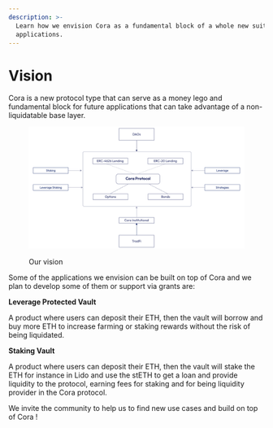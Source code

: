 ```yaml
---
description: >-
  Learn how we envision Cora as a fundamental block of a whole new suite of Defi
  applications.
---
```


# Vision

Cora is a new protocol type that can serve as a money lego and fundamental block for future applications that can take advantage of a non-liquidatable base layer.&#x20;

<figure><img src=".gitbook/assets/vision-white@2x.png" alt=""><figcaption><p>Our vision</p></figcaption></figure>

Some of the applications we envision can be built on top of Cora and we plan to develop some of them or support via grants are:

**Leverage Protected Vault**&#x20;

A product where users can deposit their ETH, then the vault will borrow and buy more ETH to increase farming or staking rewards without the risk of being liquidated.

**Staking Vault**&#x20;

A product where users can deposit their ETH, then the vault will stake the ETH for instance in Lido and use the stETH to get a loan and provide liquidity to the protocol, earning fees for staking and for being liquidity provider in the Cora protocol.

We invite the community to help us to find new use cases and build on top of Cora !

